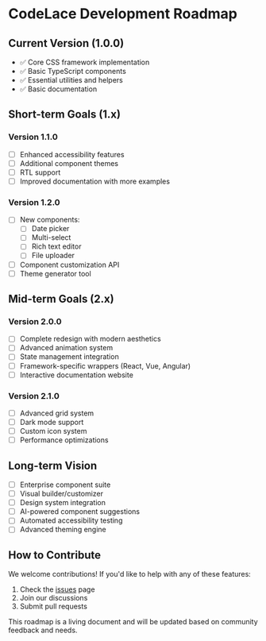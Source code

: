 # CodeLace Development Roadmap

## Current Version (1.0.0)
- ✅ Core CSS framework implementation
- ✅ Basic TypeScript components
- ✅ Essential utilities and helpers
- ✅ Basic documentation

## Short-term Goals (1.x)
### Version 1.1.0
- [ ] Enhanced accessibility features
- [ ] Additional component themes
- [ ] RTL support
- [ ] Improved documentation with more examples

### Version 1.2.0
- [ ] New components:
  - [ ] Date picker
  - [ ] Multi-select
  - [ ] Rich text editor
  - [ ] File uploader
- [ ] Component customization API
- [ ] Theme generator tool

## Mid-term Goals (2.x)
### Version 2.0.0
- [ ] Complete redesign with modern aesthetics
- [ ] Advanced animation system
- [ ] State management integration
- [ ] Framework-specific wrappers (React, Vue, Angular)
- [ ] Interactive documentation website

### Version 2.1.0
- [ ] Advanced grid system
- [ ] Dark mode support
- [ ] Custom icon system
- [ ] Performance optimizations

## Long-term Vision
- [ ] Enterprise component suite
- [ ] Visual builder/customizer
- [ ] Design system integration
- [ ] AI-powered component suggestions
- [ ] Automated accessibility testing
- [ ] Advanced theming engine

## How to Contribute
We welcome contributions! If you'd like to help with any of these features:
1. Check the [issues](https://github.com/teckmill/CodeLace/issues) page
2. Join our discussions
3. Submit pull requests

This roadmap is a living document and will be updated based on community feedback and needs.
